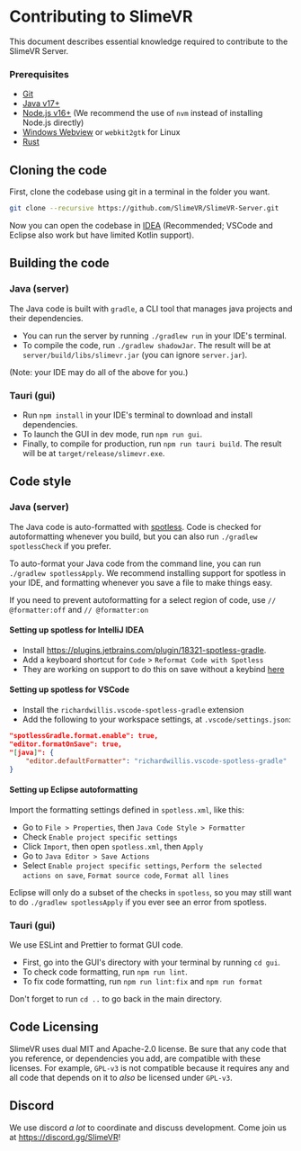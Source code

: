 # Contributing to SlimeVR

This document describes essential knowledge required to contribute to the SlimeVR Server.

### Prerequisites

- [Git](https://git-scm.com/downloads)
- [Java v17+](https://adoptium.net/temurin/releases/)
- [Node.js v16+](https://nodejs.org) (We recommend the use of `nvm` instead of installing Node.js directly)
- [Windows Webview](https://developer.microsoft.com/en-us/microsoft-edge/webview2/#download-section) or ``webkit2gtk`` for Linux
- [Rust](https://rustup.rs)

## Cloning the code
First, clone the codebase using git in a terminal in the folder you want.

```bash
git clone --recursive https://github.com/SlimeVR/SlimeVR-Server.git
```

Now you can open the codebase in [IDEA](https://www.jetbrains.com/idea/download/) (Recommended; VSCode and Eclipse also work but have limited Kotlin support).


## Building the code

### Java (server)

The Java code is built with `gradle`, a CLI tool that manages java projects and their
dependencies.
- You can run the server by running `./gradlew run` in your IDE's terminal.
- To compile the code, run `./gradlew shadowJar`. The result will
be at `server/build/libs/slimevr.jar` (you can ignore `server.jar`).

(Note: your IDE may do all of the above for you.)

### Tauri (gui)

- Run `npm install` in your IDE's terminal to download and install dependencies.
- To launch the GUI in dev mode, run `npm run gui`.
- Finally, to compile for production, run `npm run tauri build`. The result
will be at `target/release/slimevr.exe`.

## Code style

### Java (server)

The Java code is auto-formatted with [spotless](https://github.com/diffplug/spotless/tree/main/plugin-gradle).
Code is checked for autoformatting whenever you build, but you can also run
`./gradlew spotlessCheck` if you prefer.

To auto-format your Java code from the command line, you can run `./gradlew spotlessApply`.
We recommend installing support for spotless in your IDE, and formatting
whenever you save a file to make things easy.

If you need to prevent autoformatting for a select region of code, use
`// @formatter:off` and `// @formatter:on`

#### Setting up spotless for IntelliJ IDEA
* Install https://plugins.jetbrains.com/plugin/18321-spotless-gradle.
* Add a keyboard shortcut for `Code` > `Reformat Code with Spotless`
* They are working on support to do this on save without a keybind
  [here](https://github.com/ragurney/spotless-intellij-gradle/issues/8)

#### Setting up spotless for VSCode
* Install the `richardwillis.vscode-spotless-gradle` extension
* Add the following to your workspace settings, at `.vscode/settings.json`:
```json
"spotlessGradle.format.enable": true,
"editor.formatOnSave": true,
"[java]": {
	"editor.defaultFormatter": "richardwillis.vscode-spotless-gradle"
}
```

#### Setting up Eclipse autoformatting
Import the formatting settings defined in `spotless.xml`, like this:
* Go to `File > Properties`, then `Java Code Style > Formatter`
* Check `Enable project specific settings`
* Click `Import`, then open `spotless.xml`, then `Apply`
* Go to `Java Editor > Save Actions`
* Select `Enable project specific settings`, `Perform the selected actions on save`,
`Format source code`, `Format all lines`

Eclipse will only do a subset of the checks in `spotless`, so you may still want to do
`./gradlew spotlessApply` if you ever see an error from spotless.

### Tauri (gui)

We use ESLint and Prettier to format GUI code.
- First, go into the GUI's directory with your terminal by running `cd gui`.
- To check code formatting, run `npm run lint`.
- To fix code formatting, run `npm run lint:fix` and `npm run format`

Don't forget to run `cd ..` to go back in the main directory.

## Code Licensing
SlimeVR uses dual MIT and Apache-2.0 license. Be sure that any code that you reference,
or dependencies you add, are compatible with these licenses. For example, `GPL-v3` is
not compatible because it requires any and all code that depends on it to *also* be
licensed under `GPL-v3`.

## Discord
We use discord *a lot* to coordinate and discuss development. Come join us at
https://discord.gg/SlimeVR!
